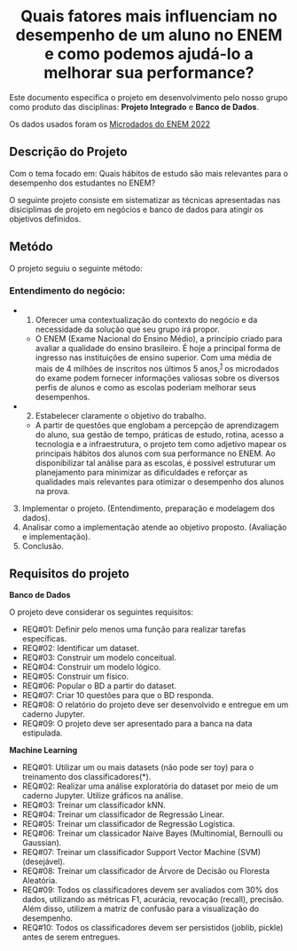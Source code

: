 <h1 align="center">Quais fatores mais influenciam no desempenho de um aluno no ENEM e como podemos ajudá-lo a melhorar sua performance?</h1>

Este documento especifica o projeto em desenvolvimento pelo nosso grupo como produto das disciplinas: **Projeto Integrado** e **Banco de Dados**.

Os dados usados foram os [Microdados do ENEM 2022](https://www.gov.br/inep/pt-br/acesso-a-informacao/dados-abertos/microdados/enem)

## **Descrição do Projeto**

Com o tema focado em: Quais hábitos de estudo são mais relevantes para o desempenho dos estudantes no ENEM?

O seguinte projeto consiste em sistematizar as técnicas apresentadas nas disiciplimas de projeto em negócios e banco de dados para atingir os objetivos definidos.

## **Metódo**

O projeto seguiu o seguinte método:

### Entendimento do negócio:
- 1. Oferecer uma contextualização do contexto do negócio e da necessidade da solução que seu grupo irá propor.
	- O ENEM (Exame Nacional do Ensino Médio), a princípio criado para avaliar a qualidade do ensino brasileiro. É hoje a principal forma de ingresso nas instituições de ensino superior. Com uma média de mais de 4 milhões de inscritos nos últimos 5 anos,<sup>[1](https://brasilescola.uol.com.br/educacao/o-que-e-enem.htm)</sup> os microdados do exame podem fornecer informações valiosas sobre os diversos perfis de alunos e como as escolas poderiam melhorar seus desempenhos.

- 2. Estabelecer claramente o objetivo do trabalho.
	- A partir de questões que englobam a percepção de aprendizagem do aluno, sua gestão de tempo, práticas de estudo, rotina, acesso a tecnologia e a infraestrutura, o projeto tem como adjetivo mapear os principais hábitos dos alunos com sua performance no ENEM. Ao disponibilizar tal análise para as escolas, é possível estruturar um planejamento para minimizar as dificuldades e reforçar as qualidades mais relevantes para otimizar o desempenho dos alunos na prova.

3. Implementar o projeto. (Entendimento, preparação e modelagem dos dados).
4. Analisar como a implementação atende ao objetivo proposto. (Avaliação e implementação).
5. Conclusão.

## **Requisitos do projeto**

**Banco de Dados**

O projeto deve considerar os seguintes requisitos:

- REQ#01: Definir pelo menos uma função para realizar tarefas específicas.
- REQ#02: Identificar um dataset.
- REQ#03: Construir um modelo conceitual.
- REQ#04: Construir um modelo lógico.
- REQ#05: Construir um físico.
- REQ#06: Popular o BD a partir do dataset.
- REQ#07: Criar 10 questões para que o BD responda.
- REQ#08: O relatório do projeto deve ser desenvolvido e entregue em um caderno Jupyter.
- REQ#09: O projeto deve ser apresentado para a banca na data estipulada.


**Machine Learning**

- REQ#01: Utilizar um ou mais datasets (não pode ser toy) para o treinamento dos classificadores(*).
- REQ#02: Realizar uma análise exploratória do dataset por meio de um caderno Jupyter. Utilize gráficos na análise.
- REQ#03: Treinar um classificador kNN.
- REQ#04: Treinar um classificador de Regressão Linear.
- REQ#05: Treinar um classificador de Regressão Logística.
- REQ#06: Treinar um classicador Naive Bayes (Multinomial, Bernoulli ou Gaussian).
- REQ#07: Treinar um classificador Support Vector Machine (SVM) (desejável).
- REQ#08: Treinar um classificador de Árvore de Decisão ou Floresta Aleatória.
- REQ#09: Todos os classificadores devem ser avaliados com 30% dos dados, utilizando as métricas F1, acurácia, revocação (recall), precisão. Além disso, utilizem a matriz de confusão para a visualização do desempenho.
- REQ#10: Todos os classificadores devem ser persistidos (joblib, pickle) antes de serem entregues.
